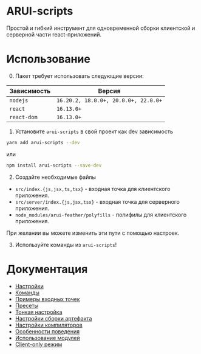 ARUI-scripts
===

Простой и гибкий инструмент для одновременной сборки клиентской и серверной части react-приложений.

Использование
===

0. Пакет требует использовать следующие версии:

Зависимость | Версия
-- | --
`nodejs` | `16.20.2, 18.0.0+, 20.0.0+, 22.0.0+`
`react` | `16.13.0+`
`react-dom` | `16.13.0+`

1. Установите `arui-scripts` в свой проект как dev зависимость

```bash
yarn add arui-scripts --dev
```
или
```bash
npm install arui-scripts --save-dev
```

2. Создайте необходимые файлы
- `src/index.{js,jsx,ts,tsx}` - входная точка для клиентского приложения.
- `src/server/index.{js,jsx,tsx}` - входная точка для серверного приложения.
- `node_modules/arui-feather/polyfills` - полифилы для клиентского приложения.

При желании вы можете изменить эти пути с помощью настроек.

3. Используйте команды из `arui-scripts`!

Документация
===
- [Настройки](docs/settings.md)
- [Команды](docs/commands.md)
- [Примеры входных точек](docs/examples.md)
- [Пресеты](docs/presets.md)
- [Тонкая настройка](docs/overrides.md)
- [Настройки сборки артефакта](docs/artifact.md)
- [Настройки компиляторов](docs/compilers.md)
- [Особенности поведения](docs/caveats.md)
- [Использование модулей](docs/modules.md)
- [Client-only режим](./docs/client-only.md)
